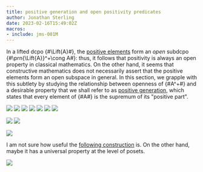 ```yaml
---
title: positive generation and open positivity predicates
author: Jonathan Sterling
date: 2023-02-16T15:49:02Z
macros: 
- include: jms-001M
---
```


In a lifted dcpo {#\Lift{A}#}, the [positive elements](jms-001P) form an *open* subdcpo {#\prn{\Lift{A}}^+\cong A#}: thus, it follows that positivity is always an open property in classical mathematics. On the other hand, it seems that constructive mathematics does not necessarily assert that the positive elements form an open subspace in general. In this section, we grapple with this subtlety by studying the relationship between openness of {#A^+#} and a desirable property that we shall refer to as [positive generation](jms-0023), which states that every element of {#A#} is the supremum of its "positive part".

![](jms-0022)
![](jms-002F)
![](jms-002J)
![](jms-002N)
![](jms-002I)
![](jms-0023)
![](jms-0027)

![](jms-0025)
![](jms-0024)

![](jms-002L)

I am not sure how useful the [following construction](jms-002G) is. On the other hand, maybe it has a universal property at the level of posets.

![](jms-002G)
